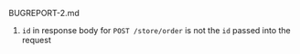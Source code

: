 BUGREPORT-2.md

1.  `id` in response body for `POST /store/order` is not the `id` passed into the request